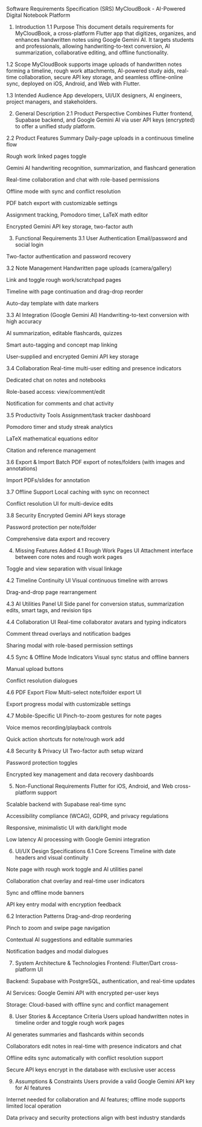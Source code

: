 Software Requirements Specification (SRS)
MyCloudBook - AI-Powered Digital Notebook Platform
1. Introduction
1.1 Purpose
This document details requirements for MyCloudBook, a cross-platform Flutter app that digitizes, organizes, and enhances handwritten notes using Google Gemini AI. It targets students and professionals, allowing handwriting-to-text conversion, AI summarization, collaborative editing, and offline functionality.

1.2 Scope
MyCloudBook supports image uploads of handwritten notes forming a timeline, rough work attachments, AI-powered study aids, real-time collaboration, secure API key storage, and seamless offline-online sync, deployed on iOS, Android, and Web with Flutter.

1.3 Intended Audience
App developers, UI/UX designers, AI engineers, project managers, and stakeholders.

2. General Description
2.1 Product Perspective
Combines Flutter frontend, Supabase backend, and Google Gemini AI via user API keys (encrypted) to offer a unified study platform.

2.2 Product Features Summary
Daily-page uploads in a continuous timeline flow

Rough work linked pages toggle

Gemini AI handwriting recognition, summarization, and flashcard generation

Real-time collaboration and chat with role-based permissions

Offline mode with sync and conflict resolution

PDF batch export with customizable settings

Assignment tracking, Pomodoro timer, LaTeX math editor

Encrypted Gemini API key storage, two-factor auth

3. Functional Requirements
3.1 User Authentication
Email/password and social login

Two-factor authentication and password recovery

3.2 Note Management
Handwritten page uploads (camera/gallery)

Link and toggle rough work/scratchpad pages

Timeline with page continuation and drag-drop reorder

Auto-day template with date markers

3.3 AI Integration (Google Gemini AI)
Handwriting-to-text conversion with high accuracy

AI summarization, editable flashcards, quizzes

Smart auto-tagging and concept map linking

User-supplied and encrypted Gemini API key storage

3.4 Collaboration
Real-time multi-user editing and presence indicators

Dedicated chat on notes and notebooks

Role-based access: view/comment/edit

Notification for comments and chat activity

3.5 Productivity Tools
Assignment/task tracker dashboard

Pomodoro timer and study streak analytics

LaTeX mathematical equations editor

Citation and reference management

3.6 Export & Import
Batch PDF export of notes/folders (with images and annotations)

Import PDFs/slides for annotation

3.7 Offline Support
Local caching with sync on reconnect

Conflict resolution UI for multi-device edits

3.8 Security
Encrypted Gemini API keys storage

Password protection per note/folder

Comprehensive data export and recovery

4. Missing Features Added
4.1 Rough Work Pages UI
Attachment interface between core notes and rough work pages

Toggle and view separation with visual linkage

4.2 Timeline Continuity UI
Visual continuous timeline with arrows

Drag-and-drop page rearrangement

4.3 AI Utilities Panel UI
Side panel for conversion status, summarization edits, smart tags, and revision tips

4.4 Collaboration UI
Real-time collaborator avatars and typing indicators

Comment thread overlays and notification badges

Sharing modal with role-based permission settings

4.5 Sync & Offline Mode Indicators
Visual sync status and offline banners

Manual upload buttons

Conflict resolution dialogues

4.6 PDF Export Flow
Multi-select note/folder export UI

Export progress modal with customizable settings

4.7 Mobile-Specific UI
Pinch-to-zoom gestures for note pages

Voice memos recording/playback controls

Quick action shortcuts for note/rough work add

4.8 Security & Privacy UI
Two-factor auth setup wizard

Password protection toggles

Encrypted key management and data recovery dashboards

5. Non-Functional Requirements
Flutter for iOS, Android, and Web cross-platform support

Scalable backend with Supabase real-time sync

Accessibility compliance (WCAG), GDPR, and privacy regulations

Responsive, minimalistic UI with dark/light mode

Low latency AI processing with Google Gemini integration

6. UI/UX Design Specifications
6.1 Core Screens
Timeline with date headers and visual continuity

Note page with rough work toggle and AI utilities panel

Collaboration chat overlay and real-time user indicators

Sync and offline mode banners

API key entry modal with encryption feedback

6.2 Interaction Patterns
Drag-and-drop reordering

Pinch to zoom and swipe page navigation

Contextual AI suggestions and editable summaries

Notification badges and modal dialogues

7. System Architecture & Technologies
Frontend: Flutter/Dart cross-platform UI

Backend: Supabase with PostgreSQL, authentication, and real-time updates

AI Services: Google Gemini API with encrypted per-user keys

Storage: Cloud-based with offline sync and conflict management

8. User Stories & Acceptance Criteria
Users upload handwritten notes in timeline order and toggle rough work pages

AI generates summaries and flashcards within seconds

Collaborators edit notes in real-time with presence indicators and chat

Offline edits sync automatically with conflict resolution support

Secure API keys encrypt in the database with exclusive user access

9. Assumptions & Constraints
Users provide a valid Google Gemini API key for AI features

Internet needed for collaboration and AI features; offline mode supports limited local operation

Data privacy and security protections align with best industry standards

